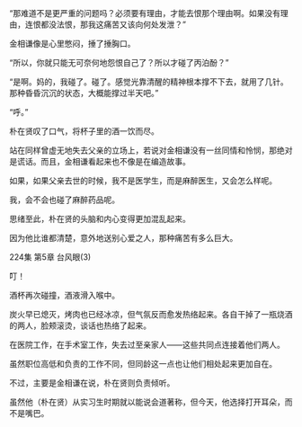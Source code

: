 “那难道不是更严重的问题吗？必须要有理由，才能去恨那个理由啊。如果没有理由，连恨都没法恨，那我这痛苦又该向何处发泄？”

金相谦像是心里憋闷，捶了捶胸口。

“所以，你就只能无可奈何地怨恨自己了？所以才碰了丙泊酚？”

“是啊。妈的，我碰了。碰了。感觉光靠清醒的精神根本撑不下去，就用了几针。那种昏昏沉沉的状态，大概能撑过半天吧。”

“呼。”

朴在贤叹了口气，将杯子里的酒一饮而尽。

站在同样曾虚无地失去父亲的立场上，若说对金相谦没有一丝同情和怜悯，那绝对是谎话。而且，金相谦看起来也不像是在编造故事。

如果，如果父亲去世的时候，我不是医学生，而是麻醉医生，又会怎么样呢。

我，会不会也碰了麻醉药品呢。

思绪至此，朴在贤的头脑和内心变得更加混乱起来。

因为他比谁都清楚，意外地送别心爱之人，那种痛苦有多么巨大。

224集 第5章 台风眼(3)

叮！

酒杯再次碰撞，酒液滑入喉中。

炭火早已熄灭，烤肉也已经冰凉，但气氛反而愈发热络起来。各自干掉了一瓶烧酒的两人，脸颊滚烫，谈话也热络了起来。

在医院工作，在手术室工作，失去过至亲家人——这些共同点连接着他们两人。

虽然职位高低和负责的工作不同，但同龄这一点也让他们相处起来更加自在。

不过，主要是金相谦在说，朴在贤则负责倾听。

虽然他（朴在贤）从实习生时期就以能说会道著称，但今天，他选择打开耳朵，而不是嘴巴。